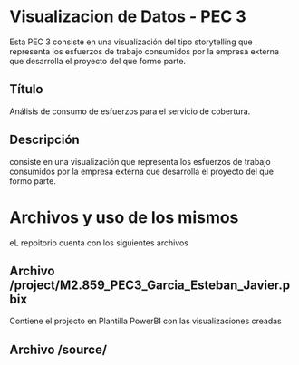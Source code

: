 # Visualizacion de Datos - PEC 3
Esta PEC 3 consiste en una visualización del tipo storytelling  que representa los esfuerzos de trabajo consumidos por la empresa externa que desarrolla el proyecto del que formo parte.

## Título
Análisis de consumo de esfuerzos para el servicio de cobertura.

## Descripción
consiste en una visualización que representa los esfuerzos de trabajo consumidos por la empresa externa que desarrolla el proyecto del que formo parte.

# Archivos y uso de los mismos
eL repoitorio cuenta con los siguientes archivos

## Archivo /project/M2.859_PEC3_Garcia_Esteban_Javier.pbix
Contiene el projecto en Plantilla PowerBI con las visualizaciones creadas
## Archivo /source/
